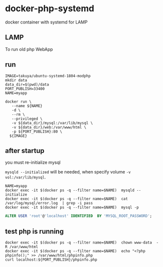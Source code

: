 # docker-php-systemd
docker container with systemd for LAMP


## LAMP 

To run old php WebApp

## run 

```shell
IMAGE=takuya/ubuntu-systemd-1804-modphp
mkdir data
data_dir=$(pwd)/data 
PORT_PUBLISH=33400
NAME=myapp

docker run \
   --name ${NAME}
   -d \
   --rm \
   --privileged \
   -v ${data_dir}/mysql:/var/lib/mysql \
   -v ${data_dir}/web:/var/www/html \
   -p ${PORT_PUBLISH}:80 \
  ${IMAGE}
```

## after startup 

you must re-initialize mysql 


` mysqld --initialized ` will be needed, when specify volume ` -v vol:/var/lib/mysql `.

```shell
NAME=myapp
docker exec -it $(docker ps -q --filter name=$NAME)  mysqld --initialize
docker exec -it $(docker ps -q --filter name=$NAME)  cat /var/log/mysql/error.log  | grep -i pass
docker exec -it $(docker ps -q --filter name=$NAME)  mysql -p 
```
```sql
ALTER USER 'root'@'localhost' IDENTIFIED  BY 'MYSQL_ROOT_PASSWORD';
```

## test php is running 


```shell
docker exec -it $(docker ps -q --filter name=$NAME)  chown www-data  -R /var/www/html
docker exec -it $(docker ps -q --filter name=$NAME)  echo "<?php phpinfo();" >> /var/www/html/phpinfo.php
curl localhost:${PORT_PUBLISH}/phpinfo.php
```
